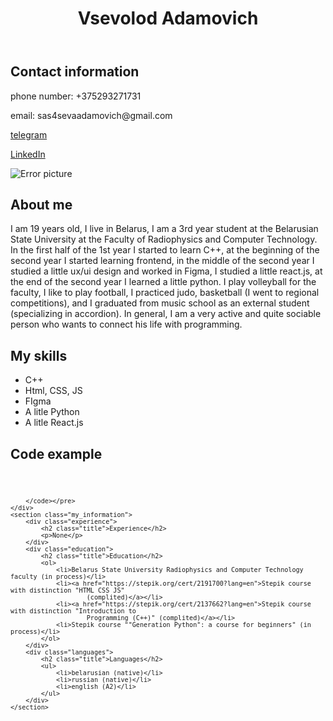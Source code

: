 <!DOCTYPE html>
<html lang="en">

<head>
    <meta charset="UTF-8">
    <meta name="viewport" content="width=device-width, initial-scale=1.0">
    <title>CV</title>
</head>

<body>
    <header class="name">
        <h1>Vsevolod Adamovich</h1>
    </header>
    <section class="contacts">
        <h2 class="title">Contact information</h2>
        <p>phone number: +375293271731</p>
        <p>email: sas4sevaadamovich@gmail.com</p>
        <p><a href="https://t.me/Kranut">telegram</a></p>
        <p><a href="www.linkedin.com/in/vsevolod-adamovich-58408925b">LinkedIn</a></p>
    </section>
    <div class="picture">
        <img src="./1671381101389.jpg" alt="Error picture">
    </div>
    <section class="my_information">
        <div class="about_me">
            <h2 class="title">About me</h2>
            <p>I am 19 years old, I live in Belarus, I am a 3rd year student
                at the Belarusian State University at the Faculty of Radiophysics and Computer Technology.
                In the first half of the 1st year I started to learn C++,
                at the beginning of the second year I started learning frontend,
                in the middle of the second year I studied a little ux/ui design and worked in Figma,
                I studied a little react.js, at the end of the second year I learned a little python.
                I play volleyball for the faculty, I like to play football, I practiced judo,
                basketball (I went to regional competitions), and I graduated from music school
                as an external student (specializing in accordion). In general,
                I am a very active and quite sociable person who wants to connect his life with programming.</p>
        </div>
        <div class="my_skills">
            <h2 class="title">My skills</h2>
            <ul>
                <li>C++</li>
                <li>Html, CSS, JS</li>
                <li>FIgma</li>
                <li>A litle Python</li>
                <li>A litle React.js</li>
            </ul>
        </div>
    </section>
    <div class="code_example">
        <h2 class="title">Code example</h2>
        <pre><code>

        </code></pre>
    </div>
    <section class="my_information">
        <div class="experience">
            <h2 class="title">Experience</h2>
            <p>None</p>
        </div>
        <div class="education">
            <h2 class="title">Education</h2>
            <ol>
                <li>Belarus State University Radiophysics and Computer Technology faculty (in process)</li>
                <li><a href="https://stepik.org/cert/2191700?lang=en">Stepik course with distinction "HTML CSS JS"
                        (complited)</a></li>
                <li><a href="https://stepik.org/cert/2137662?lang=en">Stepik course with distinction "Introduction to
                        Programming (C++)" (complited)</a></li>
                <li>Stepik course ""Generation Python": a course for beginners" (in process)</li>
            </ol>
        </div>
        <div class="languages">
            <h2 class="title">Languages</h2>
            <ul>
                <li>belarusian (native)</li>
                <li>russian (native)</li>
                <li>english (A2)</li>
            </ul>
        </div>
    </section>
</body>

</html>
